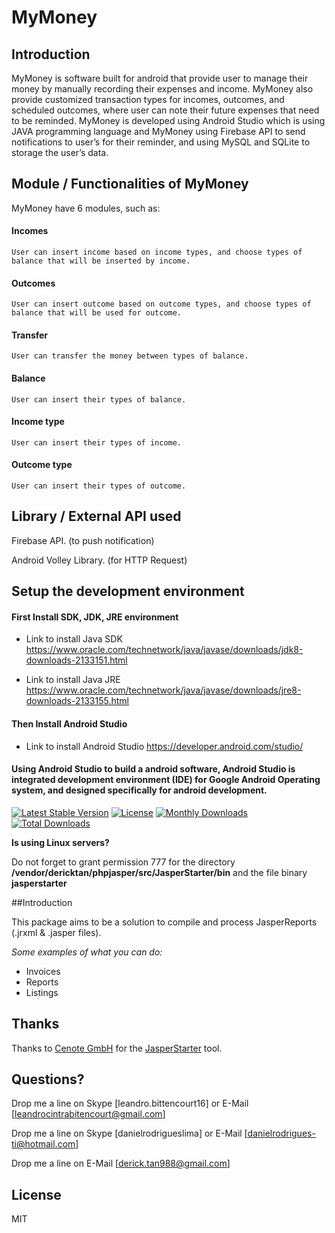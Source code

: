 # MyMoney

## Introduction
MyMoney is software built for android that provide user to manage their money by manually recording their expenses and income. MyMoney also provide customized transaction types for incomes, outcomes, and scheduled outcomes, where user can note their future expenses that need to be reminded. MyMoney is developed using Android Studio which is using JAVA programming language and MyMoney using Firebase API to send notifications to user’s for their reminder, and using MySQL and SQLite to storage the user’s data. 

## Module / Functionalities of MyMoney
MyMoney have 6 modules, such as:

#### Incomes      
    User can insert income based on income types, and choose types of balance that will be inserted by income. 

#### Outcomes      
    User can insert outcome based on outcome types, and choose types of balance that will be used for outcome. 

#### Transfer     
    User can transfer the money between types of balance.

#### Balance   	 
    User can insert their types of balance.

#### Income type  
    User can insert their types of income.

#### Outcome type
    User can insert their types of outcome.


## Library / External API used
Firebase API. (to push notification)

Android Volley Library. (for HTTP Request)

## Setup the development environment
#### First Install SDK, JDK, JRE  environment
- Link to install Java SDK
https://www.oracle.com/technetwork/java/javase/downloads/jdk8-downloads-2133151.html

- Link to install Java JRE
https://www.oracle.com/technetwork/java/javase/downloads/jre8-downloads-2133155.html

#### Then Install Android Studio
- Link to install Android Studio
https://developer.android.com/studio/

#### Using Android Studio to build a android software, Android Studio is integrated development environment (IDE) for Google Android Operating system, and designed specifically for android development.


[![Latest Stable Version](https://poser.pugx.org/dericktan/phpjasper/v/stable)](https://packagist.org/packages/dericktan/phpjasper)
[![License](https://poser.pugx.org/dericktan/phpjasper/license)](https://packagist.org/packages/dericktan/phpjasper)
[![Monthly Downloads](https://poser.pugx.org/dericktan/phpjasper/d/monthly)](https://packagist.org/packages/dericktan/phpjasper)
[![Total Downloads](https://poser.pugx.org/dericktan/phpjasper/downloads)](https://packagist.org/packages/dericktan/phpjasper)

**Is using Linux servers?**

Do not forget to grant permission 777 for the directory **/vendor/dericktan/phpjasper/src/JasperStarter/bin** and the file binary **jasperstarter**

##Introduction

This package aims to be a solution to compile and process JasperReports (.jrxml & .jasper files).

*Some examples of what you can do:*

* Invoices
* Reports
* Listings


## Thanks

Thanks to [Cenote GmbH](http://www.cenote.de/) for the [JasperStarter](http://jasperstarter.sourceforge.net/) tool.

## Questions?

Drop me a line on Skype [leandro.bittencourt16] or E-Mail [leandrocintrabitencourt@gmail.com]

Drop me a line on Skype [danielrodrigueslima] or E-Mail [danielrodrigues-ti@hotmail.com]

Drop me a line on E-Mail [derick.tan988@gmail.com]

## License

MIT
